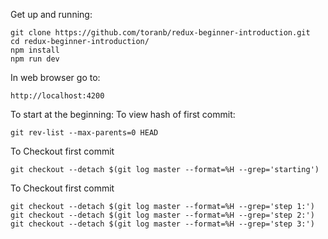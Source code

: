 



Get up and running:
```
git clone https://github.com/toranb/redux-beginner-introduction.git
cd redux-beginner-introduction/
npm install
npm run dev
```
In web browser go to: 
```
http://localhost:4200
```
To start at the beginning: 
To view hash of first commit:
```
git rev-list --max-parents=0 HEAD
```
To Checkout first commit
```
git checkout --detach $(git log master --format=%H --grep='starting')
```
To Checkout first commit
```
git checkout --detach $(git log master --format=%H --grep='step 1:')
git checkout --detach $(git log master --format=%H --grep='step 2:')
git checkout --detach $(git log master --format=%H --grep='step 3:')
